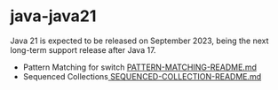 # java-java21
Java 21 is expected to be released on September 2023, being the next long-term support release after Java 17.

- Pattern Matching for switch [PATTERN-MATCHING-README.md](doc/PATTERN-MATCHING-README.md)
- Sequenced Collections[ SEQUENCED-COLLECTION-README.md](doc/SEQUENCED-COLLECTION-README.md)